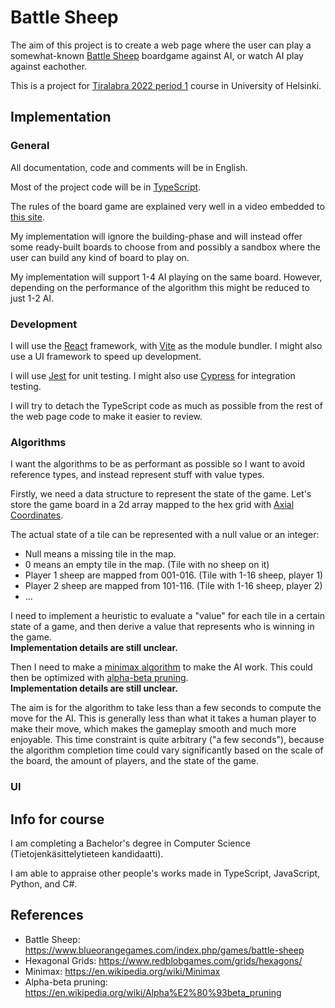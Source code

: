 # Battle Sheep

The aim of this project is to create a web page where the user can play a
somewhat-known
[Battle Sheep](https://www.blueorangegames.com/index.php/games/battle-sheep)
boardgame against AI, or watch AI play against eachother.

This is a project for
[Tiralabra 2022 period 1](https://tiralabra.github.io/2022_p1/index) course in
University of Helsinki.

## Implementation

### General

All documentation, code and comments will be in English.

Most of the project code will be in
[TypeScript](https://www.typescriptlang.org/).

The rules of the board game are explained very well in a video embedded to
[this site](https://www.blueorangegames.com/index.php/games/battle-sheep).

My implementation will ignore the building-phase and will instead offer some
ready-built boards to choose from and possibly a sandbox where the user can
build any kind of board to play on.

My implementation will support 1-4 AI playing on the same board. However,
depending on the performance of the algorithm this might be reduced to just 1-2
AI.

### Development

I will use the [React](https://reactjs.org/) framework, with
[Vite](https://vitejs.dev/) as the module bundler. I might also use a UI
framework to speed up development.

I will use [Jest](https://jestjs.io/) for unit testing. I might also use
[Cypress](https://www.cypress.io/) for integration testing.

I will try to detach the TypeScript code as much as possible from the rest of
the web page code to make it easier to review.

### Algorithms

I want the algorithms to be as performant as possible so I want to avoid
reference types, and instead represent stuff with value types.

Firstly, we need a data structure to represent the state of the game. Let's
store the game board in a 2d array mapped to the hex grid with
[Axial Coordinates](https://www.redblobgames.com/grids/hexagons/#coordinates-axial).

The actual state of a tile can be represented with a null value or an integer:

- Null means a missing tile in the map.
- 0 means an empty tile in the map. (Tile with no sheep on it)
- Player 1 sheep are mapped from 001-016. (Tile with 1-16 sheep, player 1)
- Player 2 sheep are mapped from 101-116. (Tile with 1-16 sheep, player 2)
- ...

I need to implement a heuristic to evaluate a "value" for each tile in a certain
state of a game, and then derive a value that represents who is winning in the
game.  
**Implementation details are still unclear.**

Then I need to make a [minimax algorithm](https://en.wikipedia.org/wiki/Minimax)
to make the AI work. This could then be optimized with
[alpha-beta pruning](https://en.wikipedia.org/wiki/Alpha%E2%80%93beta_pruning).  
**Implementation details are still unclear.**

The aim is for the algorithm to take less than a few seconds to compute the move
for the AI. This is generally less than what it takes a human player to make
their move, which makes the gameplay smooth and much more enjoyable. This time
constraint is quite arbitrary ("a few seconds"), because the algorithm
completion time could vary significantly based on the scale of the board, the
amount of players, and the state of the game.

### UI

## Info for course

I am completing a Bachelor's degree in Computer Science
(Tietojenkäsittelytieteen kandidaatti).

I am able to appraise other people's works made in TypeScript, JavaScript,
Python, and C#.

## References

- Battle Sheep: https://www.blueorangegames.com/index.php/games/battle-sheep
- Hexagonal Grids: https://www.redblobgames.com/grids/hexagons/
- Minimax: https://en.wikipedia.org/wiki/Minimax
- Alpha-beta pruning: https://en.wikipedia.org/wiki/Alpha%E2%80%93beta_pruning
